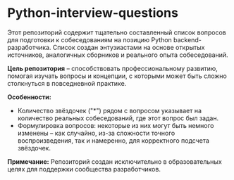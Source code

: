 # Python-interview-questions
Этот репозиторий содержит тщательно составленный список вопросов для подготовки к собеседованиям на позицию Python backend-разработчика. Список создан энтузиастами на основе открытых источников, аналогичных сборников и реального опыта собеседований.

**Цель репозитория** – способствовать профессиональному развитию, помогая изучать вопросы и концепции, с которыми может быть сложно столкнуться в повседневной практике.

**Особенности:**
- Количество звёздочек ("*") рядом с вопросом указывает на количество реальных собеседований, где этот вопрос был задан.
- Формулировка вопросов: некоторые из них могут быть немного изменены – как случайно, из-за сложности точного воспроизведения, так и намеренно, для корректного подсчета звёздочек.

**Примечание:** Репозиторий создан исключительно в образовательных целях для поддержки сообщества разработчиков.
